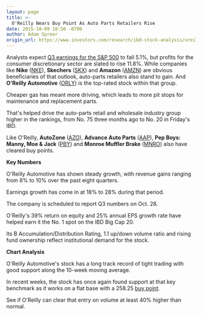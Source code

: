 ```yaml
---
layout: page
title: >-
  O'Reilly Nears Buy Point As Auto Parts Retailers Rise
date: 2015-10-09 18:50 -0700
author: Adam Spreer
origin_url: https://www.investors.com/research/ibd-stock-analysis/oreilly-automotive-near-buy-point-before-earnings/
---
```






Analysts expect [Q3 earnings for the S&P 500](http://news.investors.com/investing-ibd-industry-themes/100715-774522-consumer-discretionary-seen-as-winner-in-q3.htm) to fall 5.1%, but profits for the consumer discretionary sector are slated to rise 11.8%. While companies like **Nike** ([NKE](https://research.investors.com/quote.aspx?symbol=NKE)), **Skechers** ([SKX](https://research.investors.com/quote.aspx?symbol=SKX)) and **Amazon** ([AMZN](https://research.investors.com/quote.aspx?symbol=AMZN)) are obvious beneficiaries of that outlook, auto-parts retailers also stand to gain. And **O'Reilly Automotive** ([ORLY](https://research.investors.com/quote.aspx?symbol=ORLY)) is the top-rated stock within that group.


Cheaper gas has meant more driving, which leads to more pit stops for maintenance and replacement parts.


That's helped drive the auto-parts retail and wholesale industry group higher in the rankings, from No. 75 three months ago to No. 20 in Friday's IBD.


Like O'Reilly, **AutoZone** ([AZO](https://research.investors.com/quote.aspx?symbol=AZO)), **Advance Auto Parts** ([AAP](https://research.investors.com/quote.aspx?symbol=AAP)), **Pep Boys: Manny, Moe & Jack** ([PBY](https://research.investors.com/quote.aspx?symbol=PBY)) and **Monroe Muffler Brake** ([MNRO](https://research.investors.com/quote.aspx?symbol=MNRO)) also have cleared buy points.


**Key Numbers**


O'Reilly Automotive has shown steady growth, with revenue gains ranging from 8% to 10% over the past eight quarters.


Earnings growth has come in at 18% to 28% during that period.


The company is scheduled to report Q3 numbers on Oct. 28.


O'Reilly's 39% return on equity and 25% annual EPS growth rate have helped earn it the No. 1 spot on the IBD Big Cap 20.


Its B Accumulation/Distribution Rating, 1.1 up/down volume ratio and rising fund ownership reflect institutional demand for the stock.


**Chart Analysis**


O'Reilly Automotive's stock has a long track record of tight trading with good support along the 10-week moving average.


In recent weeks, the stock has once again found support at that key benchmark as it works on a flat base with a 258.25 [buy point](http://ibdtv.investors.com/video/how-to-determine-a-stocks-ideal-buy-point/).


See if O'Reilly can clear that entry on volume at least 40% higher than normal.




